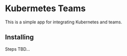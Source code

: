 # Kubermetes Teams

This is a simple app for integrating Kubernetes and teams.

## Installing

Steps TBD...
